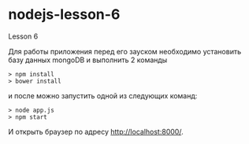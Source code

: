 # nodejs-lesson-6
Lesson 6

Для работы приложения перед его зауском необходимо установить базу данных mongoDB и выполнить 2 команды

    > npm install
    > bower install

и после можно запустить одной из следующих команд:

    > node app.js
    > npm start

И открыть браузер по адресу <http://localhost:8000/>.
